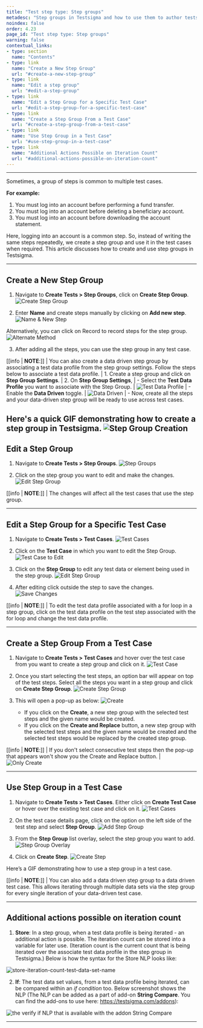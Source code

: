 ```yaml
---
title: "Test step type: Step groups"
metadesc: "Step groups in Testsigma and how to use them to author tests at a faster pace"
noindex: false
order: 4.23
page_id: "Test step type: Step groups"
warning: false
contextual_links:
- type: section
  name: "Contents"
- type: link
  name: "Create a New Step Group"
  url: "#create-a-new-step-group"
- type: link
  name: "Edit a step group"
  url: "#edit-a-step-group"
- type: link
  name: "Edit a Step Group for a Specific Test Case"
  url: "#edit-a-step-group-for-a-specific-test-case"
- type: link
  name: "Create a Step Group From a Test Case"
  url: "#create-a-step-group-from-a-test-case"
- type: link
  name: "Use Step Group in a Test Case"
  url: "#use-step-group-in-a-test-case"
- type: link
  name: "Additional Actions Possible on Iteration Count"
  url: "#additional-actions-possible-on-iteration-count"
---
```


---

Sometimes, a group of steps is common to multiple test cases.

**For example:**
1. You must log into an account before performing a fund transfer.
2. You must log into an account before deleting a beneficiary account.
3. You must log into an account before downloading the account statement.

Here, logging into an account is a common step. So, instead of writing the same steps repeatedly, we create a step group and use it in the test cases when required. This article discusses how to create and use step groups in Testsigma.

---

## **Create a New Step Group**
1. Navigate to **Create Tests > Step Groups**, click on **Create Step Group**.
![Create Step Group](https://s3.amazonaws.com/static-docs.testsigma.com/new_images/projects/applications/sgcsg.png)

1. Enter **Name** and create steps manually by clicking on **Add new step**.
![Name & New Step](https://s3.amazonaws.com/static-docs.testsigma.com/new_images/projects/applications/sgnameastep.png)

Alternatively, you can click on Record to record steps for the step group. 
![Alternate Method](https://s3.amazonaws.com/static-docs.testsigma.com/new_images/projects/applications/sgrstps.png)


3. After adding all the steps, you can use the step group in any test case. 


[[info | **NOTE**:]]
| You can also create a data driven step group by associating a test data profile from the step group settings. Follow the steps below to associate a test data profile. 
| 1. Create a step group and click on **Step Group Settings**.
| 2. On **Step Group Settings**, 
|     - Select the **Test Data Profile** you want to associate with the Step Group. 
|     ![Test Data Profile](https://s3.amazonaws.com/static-docs.testsigma.com/new_images/projects/applications/sgsettdp.png) 
|     - Enable the **Data Driven** toggle. 
|     ![Data Driven](https://s3.amazonaws.com/static-docs.testsigma.com/new_images/projects/applications/sgddtoggle.png)
|     - Now, create all the steps and your data-driven step group will be ready to use across test cases.

Here's a quick GIF demonstrating how to create a step group in Testsigma.
![Step Group Creation](https://s3.amazonaws.com/static-docs.testsigma.com/new_images/projects/applications/StepGroupCreateWF.gif)
---

## **Edit a Step Group**
1. Navigate to **Create Tests > Step Groups**.
![Step Groups](https://s3.amazonaws.com/static-docs.testsigma.com/new_images/projects/applications/sgcsgfnavbar.png)

2. Click on the step group you want to edit and make the changes. 
![Edit Step Group](https://s3.amazonaws.com/static-docs.testsigma.com/new_images/projects/applications/sgessg.png)

[[info | **NOTE**:]]
| The changes will affect all the test cases that use the step group.

---

## **Edit a Step Group for a Specific Test Case**
1. Navigate to **Create Tests > Test Cases**.
![Test Cases](https://s3.amazonaws.com/static-docs.testsigma.com/new_images/projects/applications/sgnavtcs.png)

2. Click on the **Test Case** in which you want to edit the Step Group.
![Test Case to Edit](https://s3.amazonaws.com/static-docs.testsigma.com/new_images/projects/applications/sgstoedit.png)

3. Click on the **Step Group** to edit any test data or element being used in the step group. 
![Edit Step Group](https://s3.amazonaws.com/static-docs.testsigma.com/new_images/projects/applications/sgtstedit.png)

4. After editing click outside the step to save the changes.
![Save Changes](https://s3.amazonaws.com/static-docs.testsigma.com/new_images/projects/applications/sgedelements.png)

[[info | **NOTE**:]]
| To edit the test data profile associated with a for loop in a step group, click on the test data profile on the test step associated with the for loop and change the test data profile. 

---

## **Create a Step Group From a Test Case**
1. Navigate to **Create Tests > Test Cases** and hover over the test case from you want to create a step group and click on it. 
![Test Case](https://s3.amazonaws.com/static-docs.testsigma.com/new_images/projects/applications/sgcsgftc.png)

2. Once you start selecting the test steps, an option bar will appear on top of the test steps. Select all the steps you want in a step group and click on **Create Step Group**.
![Create Step Group](https://s3.amazonaws.com/static-docs.testsigma.com/new_images/projects/applications/sgcsgftcsteps.png)
   
3. This will open a pop-up as below:
   ![Create](https://s3.amazonaws.com/static-docs.testsigma.com/new_images/projects/applications/sgftcsscsr.png)
    - If you click on the **Create**, a new step group with the selected test steps and the given name would be created. 
    - If you click on the **Create and Replace** button, a new step group with the selected test steps and the given name would be created and the selected test steps would be replaced by the created step group.

[[info | **NOTE**:]]
| If you don't select consecutive test steps then the pop-up that appears won't show you the Create and Replace button.
| ![Only Create](https://s3.amazonaws.com/static-docs.testsigma.com/new_images/projects/applications/sgocacancel.png)

---

## **Use Step Group in a Test Case**
1. Navigate to **Create Tests > Test Cases**. Either click on **Create Test Case** or hover over the existing test case and click on it. 
![Test Cases](https://s3.amazonaws.com/static-docs.testsigma.com/new_images/projects/applications/sgtccpage.png)

2. On the test case details page, click on the option on the left side of the test step and select **Step Group**.
![Add Step Group](https://s3.amazonaws.com/static-docs.testsigma.com/new_images/projects/applications/sgaddftcdp.png)

4. From the **Step Group** list overlay, select the step group you want to add. 
![Step Group Overlay](https://s3.amazonaws.com/static-docs.testsigma.com/new_images/projects/applications/sglistoverlay.png)

5. Click on **Create Step**.
![Create Step](https://s3.amazonaws.com/static-docs.testsigma.com/new_images/projects/applications/sgcreatestitc.png)

Here’s a GIF demonstrating how to use a step group in a test case. 

[[info | **NOTE**:]]
| You can also add a data driven step group to a data driven test case. This allows iterating through multiple data sets via the step group for every single iteration of your data-driven test case.

---

## **Additional actions possible on iteration count**


1. **Store**: In a step group, when a test data profile is being iterated - an additional action is possible. The iteration count can be stored into a variable for later use. (Iteration count is the current count that is being iterated over the associate test data profile in the step group in Testsigma.) Below is how the syntax for the Store NLP looks like:

![store-iteration-count-test-data-set-name](https://s3.amazonaws.com/static-docs.testsigma.com/new_images/test-cases/step-types/for-loop/store-iteration-count-test-data-set-name.png)


2. **If**: The test data set values, from a test data profile being iterated, can be compared within an *if condition* too. Below screenshot shows the NLP (The NLP can be added as a part of add-on **String Compare**. You can find the add-ons to use here: https://testsigma.com/addons):


![the verify if NLP that is available with the addon String Compare](https://s3.amazonaws.com/static-docs.testsigma.com/new_images/test-cases/step-types/step-group/verify-with-if-with-string-compare.png)

---